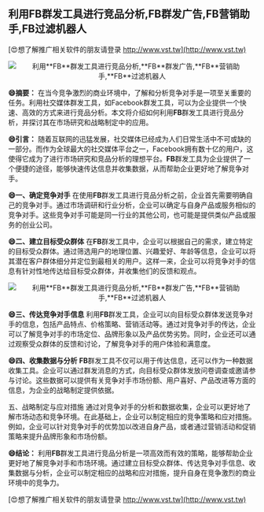 ## **利用**FB**群发工具进行竞品分析,**FB**群发广告,**FB**营销助手,**FB**过滤机器人**

[😍想了解推广相关软件的朋友请登录 http://www.vst.tw](http://www.vst.tw)

 <center><img src="https://vst.tw/MP4/tuiguang/png/3.png" alt="利用**FB**群发工具进行竞品分析,**FB**群发广告,**FB**营销助手,**FB**过滤机器人"></center>

**😄摘要：**
在当今竞争激烈的商业环境中，了解和分析竞争对手是一项至关重要的任务。利用社交媒体群发工具，如Facebook群发工具，可以为企业提供一个快速、高效的方式来进行竞品分析。本文将介绍如何利用**FB**群发工具进行竞品分析，并探讨其在市场研究和战略制定中的应用。

**😄引言：**
随着互联网的迅猛发展，社交媒体已经成为人们日常生活中不可或缺的一部分。而作为全球最大的社交媒体平台之一，Facebook拥有数十亿的用户，这使得它成为了进行市场研究和竞品分析的理想平台。**FB**群发工具为企业提供了一个便捷的途径，能够快速传达信息并收集数据，从而帮助企业更好地了解竞争对手。

**😄一、确定竞争对手**
在使用**FB**群发工具进行竞品分析之前，企业首先需要明确自己的竞争对手。通过市场调研和行业分析，企业可以确定与自身产品或服务相似的竞争对手。这些竞争对手可能是同一行业的其他公司，也可能是提供类似产品或服务的创业公司。

**😄二、建立目标受众群体**
在**FB**群发工具中，企业可以根据自己的需求，建立特定的目标受众群体。通过筛选用户的地理位置、兴趣爱好、年龄等信息，企业可以将其潜在客户群体细分并定位到最相关的用户。这样一来，企业可以将竞争对手的信息有针对性地传达给目标受众群体，并收集他们的反馈和观点。

 <center><img src="https://vst.tw/MP4/tuiguang/png/2.png" alt="利用**FB**群发工具进行竞品分析,**FB**群发广告,**FB**营销助手,**FB**过滤机器人"></center>

**😄三、传达竞争对手信息**
利用**FB**群发工具，企业可以向目标受众群体发送竞争对手的信息，包括产品特点、价格策略、营销活动等。通过对竞争对手的传达，企业可以了解竞争对手的市场定位、品牌形象以及产品优势劣势。同时，企业还可以通过观察受众群体的反馈和讨论，了解竞争对手的用户体验和满意度。

**😄四、收集数据与分析**
**FB**群发工具不仅可以用于传达信息，还可以作为一种数据收集工具。企业可以通过群发消息的方式，向目标受众群体发放问卷调查或邀请参与讨论。这些数据可以提供有关竞争对手市场份额、用户喜好、产品改进等方面的信息，为企业的战略制定提供依据。

五、战略制定与应对措施
通过对竞争对手的分析和数据收集，企业可以更好地了解市场动态和竞争环境。在此基础上，企业可以制定相应的竞争策略和应对措施。例如，企业可以针对竞争对手的优势加以改进自身产品，或者通过营销活动和促销策略来提升品牌形象和市场份额。

**😄结论：**
利用**FB**群发工具进行竞品分析是一项高效而有效的策略，能够帮助企业更好地了解竞争对手和市场环境。通过建立目标受众群体、传达竞争对手信息、收集数据与分析，企业可以制定相应的战略和应对措施，提升自身在竞争激烈的商业环境中的竞争力。

[😍想了解推广相关软件的朋友请登录 http://www.vst.tw](http://www.vst.tw)



